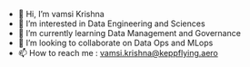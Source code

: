 - 👋 Hi, I’m vamsi Krishna
- 👀 I’m interested in Data Engineering and Sciences
- 🌱 I’m currently learning Data Management and Governance
- 💞️ I’m looking to collaborate on Data Ops and MLops
- 📫 How to reach me : vamsi.krishna@keppflying.aero

<!---
vamsicbmm/vamsicbmm is a ✨ special ✨ repository because its `README.md` (this file) appears on your GitHub profile.
You can click the Preview link to take a look at your changes.
--->
